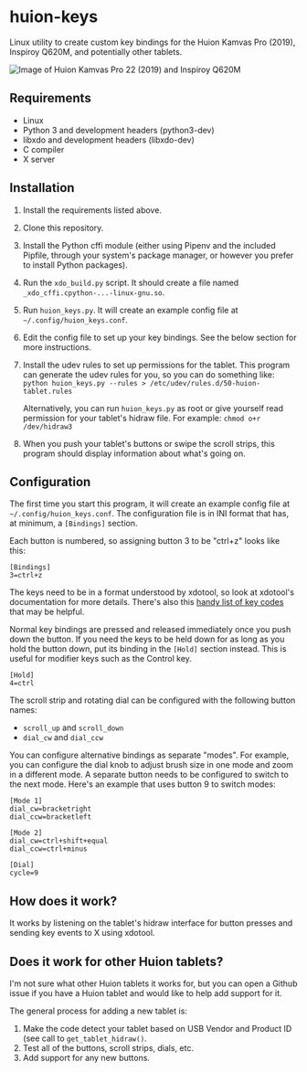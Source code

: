 # huion-keys

Linux utility to create custom key bindings for the Huion Kamvas Pro (2019),
Inspiroy Q620M, and potentially other tablets.

![Image of Huion Kamvas Pro 22 (2019) and Inspiroy Q620M](https://i.imgur.com/zdBHGvX.png)

## Requirements

* Linux
* Python 3 and development headers (python3-dev)
* libxdo and development headers (libxdo-dev)
* C compiler
* X server

## Installation

1. Install the requirements listed above.
2. Clone this repository.
3. Install the Python cffi module (either using Pipenv and the included Pipfile, through your system's package manager, or however you prefer to install Python packages).
4. Run the `xdo_build.py` script. It should create a file named `_xdo_cffi.cpython-...-linux-gnu.so`.
5. Run `huion_keys.py`. It will create an example config file at `~/.config/huion_keys.conf`.
6. Edit the config file to set up your key bindings. See the below section for more instructions. 
7. Install the udev rules to set up permissions for the tablet. This program
   can generate the udev rules for you, so you can do something like:
   `python huion_keys.py --rules > /etc/udev/rules.d/50-huion-tablet.rules`

   Alternatively, you can run `huion_keys.py` as root or give yourself read permission for your tablet's hidraw file. For example:
   `chmod o+r /dev/hidraw3`
8. When you push your tablet's buttons or swipe the scroll strips, this program should display information about what's going on.

## Configuration

The first time you start this program, it will create an example config file at `~/.config/huion_keys.conf`. The configuration file is in INI format that has, at minimum, a `[Bindings]` section.

Each button is numbered, so assigning button 3 to be "ctrl+z" looks like this:

```
[Bindings]
3=ctrl+z
```

The keys need to be in a format understood by xdotool, so look at xdotool's
documentation for more details. There's also this [handy list of key codes](
    https://gitlab.com/cunidev/gestures/-/wikis/xdotool-list-of-key-codes
) that may be helpful.

Normal key bindings are pressed and released immediately once you push down the button. If you need the keys to be held down for as long as you hold the button down, put its binding in the `[Hold]` section instead. This is useful for modifier keys such as the Control key.

```
[Hold]
4=ctrl
```

The scroll strip and rotating dial can be configured with the following button names:

* `scroll_up` and `scroll_down`
* `dial_cw` and `dial_ccw`

You can configure alternative bindings as separate "modes". For example, you can configure the dial knob to adjust brush size in one mode and zoom in a different mode. A separate button needs to be configured to switch to the next mode. Here's an example that uses button 9 to switch modes:

```
[Mode 1]
dial_cw=bracketright
dial_ccw=bracketleft

[Mode 2]
dial_cw=ctrl+shift+equal
dial_ccw=ctrl+minus

[Dial]
cycle=9
```

## How does it work?

It works by listening on the tablet's hidraw interface for button presses and sending key events to X using xdotool.

## Does it work for other Huion tablets?

I'm not sure what other Huion tablets it works for, but you can open a Github issue if you have a Huion tablet and would like to help add support for it.

The general process for adding a new tablet is:

1. Make the code detect your tablet based on USB Vendor and Product ID (see call to `get_tablet_hidraw()`.
2. Test all of the buttons, scroll strips, dials, etc.
3. Add support for any new buttons.
